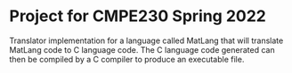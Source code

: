 # Project for CMPE230 Spring 2022

Translator implementation for a language called MatLang that will translate MatLang code to C language code. The C language code generated can then be compiled by a C compiler to produce an executable file.
